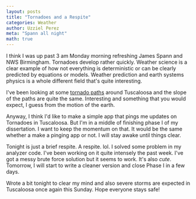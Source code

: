 ```yaml
---
layout: posts
title: "Tornadoes and a Respite"
categories: Weather
author: Uzziel Perez
meta: "Spann all night"
math: true
---
```


I think I was up past 3 am Monday morning refreshing James Spann and NWS Birmingham. Tornadoes develop rather quickly. Weather science is a clear example of how not everything is deterministic or can be clearly predicted by equations or models. Weather prediction and earth systems physics is a whole different field that's quite interesting.

I've been looking at some [tornado paths](https://hifld-geoplatform.opendata.arcgis.com/datasets/historical-tornado-tracks?geometry=-91.528%2C31.583%2C-83.684%2C34.800) around Tuscaloosa and the slope of the paths are quite the same. Interesting and something that you would expect, I guess from the motion of the earth.

Anyway, I think I'd like to make a simple app that pings me updates on Tornadoes in Tuscaloosa. But I'm in a middle of finishing phase I of my dissertation. I want to keep the momentum on that. It would be the same whether a make a pinging app or not. I will stay awake until things clear.

Tonight is just a brief respite. A respite. lol. I solved some problem in my analyzer code. I've been working on it quite intensely the past week. I've got a messy brute force solution but it seems to work. It's also *cute*. Tomorrow, I will start to write a cleaner version and close Phase I in a few days.

Wrote a bit tonight to clear my mind and also severe storms are expected in Tuscaloosa once again this Sunday. Hope everyone stays safe!
